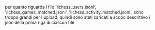 per quanto riguarda i file 'lichess_users.jsonl', 'lichess_games_matched.jsonl', 'lichess_activity_matched.jsonl', sono troppo grandi per l'upload, quindi sono stati caricati a scopo descrittivo i json della prima riga di ciascun file
